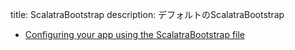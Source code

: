 title: ScalatraBootstrap
description: デフォルトのScalatraBootstrap

- [Configuring your app using the ScalatraBootstrap file](http://www.scalatra.org/2.4/guides/deployment/configuration.html#toc_242)
